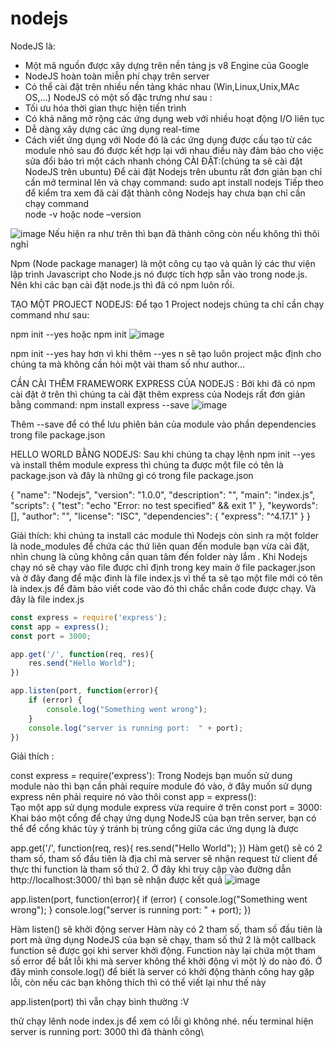 # nodejs
NodeJS là:
- Một mã nguồn được xây dựng trên nền tảng js v8 Engine của Google
- NodeJS hoàn toàn miễn phí chạy trên server
- Có thể cài đặt trên nhiều nền tảng khác nhau (Win,Linux,Unix,MAc OS,...)
NodeJS có một số đặc trưng như sau :
- Tối ưu hóa thời gian thực hiện tiến trình
- Có khả năng mở rộng các ứng dụng web với nhiều hoạt động I/O liên tục
- Dễ dàng xây dựng các ứng dụng real-time
- Cách viết ứng dụng với Node đó là các ứng dụng được cấu tạo từ các module nhỏ sau đó được kết hợp lại với nhau điều này đảm bảo cho việc sửa đổi bảo trì một cách nhanh chóng
CÀI ĐẶT:(chúng ta sẽ cài đặt NodeJS trên ubuntu)
Để cài đặt Nodejs trên ubuntu rất đơn giản bạn chỉ cần mở terminal lên và chạy command:
                 sudo apt install nodejs
Tiếp theo để kiểm tra xem đã cài đặt thành công Nodejs hay chưa bạn chỉ cần chạy command                 
 node -v hoặc node –version
 
 ![image](https://user-images.githubusercontent.com/54676091/120783478-48405600-c555-11eb-8047-6824f8af8c1d.png)
Nếu hiện ra như trên thì bạn đã thành công còn nếu không thì thôi nghỉ

Npm (Node package manager) là một công cụ tạo và quản lý các thư viện lập trình Javascript cho Node.js nó được tích hợp sẵn vào trong node.js. Nên khi các bạn cài đặt node.js thì đã có npm luôn rồi.

TẠO MỘT PROJECT NODEJS:
Để tạo 1 Project nodejs chúng ta chỉ cần chạy command như sau:

npm init --yes hoặc npm init
![image](https://user-images.githubusercontent.com/54676091/120788082-42993f00-c55a-11eb-9a4d-884f386cacb9.png)

npm init --yes hay hơn vì khi thêm --yes n sẽ tạo luôn project mặc định cho chúng ta mà không cần hỏi một vài tham số như author...

CẦN CÀI THÊM FRAMEWORK EXPRESS CỦA NODEJS :
Bởi khi đã có npm cài đặt ở trên thì chúng ta cài đặt thêm express của Nodejs rất đơn giản bằng command:
      npm install express --save
![image](https://user-images.githubusercontent.com/54676091/120788015-2e554200-c55a-11eb-93ad-a463cffdfd26.png)


Thêm --save để có thể lưu phiên bản của module vào phần dependencies trong file package.json

HELLO WORLD BẰNG NODEJS:
Sau khi chúng ta chạy lệnh npm init --yes và install thêm module express thì chúng ta được một file có tên là package.json và đây là những gì có trong file package.json

{
  "name": "Nodejs",
  "version": "1.0.0",
  "description": "",
  "main": "index.js",
  "scripts": {
    "test": "echo \"Error: no test specified\" && exit 1"
  },
  "keywords": [],
  "author": "",
  "license": "ISC",
  "dependencies": {
    "express": "^4.17.1"
  }
}

Giải thích: khi chúng ta install các module thì Nodejs còn sinh ra một folder là node_modules để chứa các thứ liên quan đến module bạn vừa cài đặt, nhìn chung là cũng không cần quan tâm đến folder này lắm . Khi Nodejs chạy nó sẽ chạy vào file được chỉ định trong key main ở file packager.json và ở đây  đang để mặc đinh là file index.js vì thế ta sẽ tạo một file mới có tên là index.js để đảm bảo viết code vào đó thì chắc chắn code được chạy. Và đây là file index.js
```jsx
const express = require('express');
const app = express();
const port = 3000;

app.get('/', function(req, res){
    res.send("Hello World");
})

app.listen(port, function(error){
    if (error) {
        console.log("Something went wrong");
    }
    console.log("server is running port:  " + port);
})
```

Giải thích :

const express = require('express'):
Trong Nodejs bạn muốn sử dung module nào thì bạn cần phải require module đó vào, ở đây muốn sử dụng express nên phải require nó vào thôi
const app = express():      
Tạo một app sử dụng module express vừa require ở trên
const port = 3000:
Khai báo một cổng để chạy ứng dụng NodeJS của bạn trên server, bạn có thể để cổng khác tùy ý tránh bị trùng cổng giữa các ứng dụng là được 

app.get('/', function(req, res){
    res.send("Hello World");
})
Hàm get() sẽ có 2 tham số, tham số đầu tiên là địa chỉ mà server sẽ nhận request từ client để thực thi function là tham số thứ 2. Ở đây khi truy cập vào đường dẫn http://localhost:3000/ thì bạn sẽ nhận được kết quả
![image](https://user-images.githubusercontent.com/54676091/120791622-a160b780-c55e-11eb-9018-3a8e61fa055b.png)

app.listen(port, function(error){
    if (error) {
        console.log("Something went wrong");
    }
    console.log("server is running port:  " + port);
})
 
 Hàm listen() sẽ khởi động server
 Hàm này có 2 tham số, tham số đầu tiên là port mà ứng dụng NodeJS của bạn sẽ chạy, tham số thứ 2 là một callback function sẽ được gọi khi server khởi động. 
 Function này lại chứa một tham số error để bắt lỗi khi mà server không thể khởi động vì một lý do nào đó. Ở đây mình console.log() để biết là server có khởi động thành công hay gặp lỗi, còn nếu các bạn không thích thì có thể viết lại như thế này
 
app.listen(port)
thì vẫn chạy bình thường :V

thử chạy lênh node index.js để xem có lỗi gì không nhé. nếu terminal hiện server is running port: 3000 thì đã thành công\

